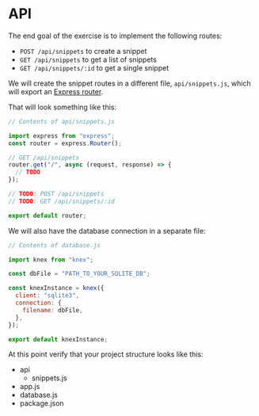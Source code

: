 # API

The end goal of the exercise is to implement the following routes:

- `POST /api/snippets` to create a snippet
- `GET /api/snippets` to get a list of snippets
- `GET /api/snippets/:id` to get a single snippet

We will create the snippet routes in a different file, `api/snippets.js`, which will export an [Express router](https://expressjs.com/en/starter/basic-routing.html).

That will look something like this:

```js
// Contents of api/snippets.js

import express from "express";
const router = express.Router();

// GET /api/snippets
router.get("/", async (request, response) => {
  // TODO
});

// TODO: POST /api/snippets
// TODO: GET /api/snippets/:id

export default router;
```

We will also have the database connection in a separate file:

```js
// Contents of database.js

import knex from "knex";

const dbFile = "PATH_TO_YOUR_SQLITE_DB";

const knexInstance = knex({
  client: "sqlite3",
  connection: {
    filename: dbFile,
  },
});

export default knexInstance;
```

At this point verify that your project structure looks like this:

- api
  - snippets.js
- app.js
- database.js
- package.json
